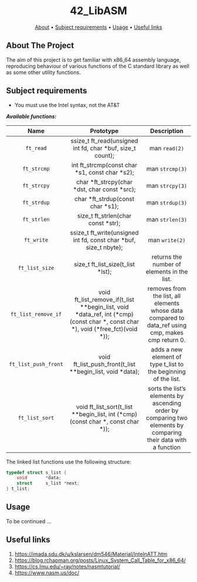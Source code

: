 <div align="center">

# 42_LibASM

[About](#about-the-project) •
[Subject requirements](#subject-requirements) •
[Usage](#usage) •
[Useful links](#useful-links)

</div>

## About The Project
The aim of this project is to get familiar with x86_64 assembly language, reproducing behaviour of various functions of the C standard library as well as some other utility functions.

## Subject requirements
* You must use the Intel syntax, not the AT&T

***Available functions:***

|         Name         |                                                           Prototype                                                            |                                                  Description                                                   |
|:--------------------:|:------------------------------------------------------------------------------------------------------------------------------:|:--------------------------------------------------------------------------------------------------------------:|
|      `ft_read`       |                                   ssize_t ft_read(unsigned int fd, char *buf, size_t count);                                   |                                                 man `read(2)`                                                  |
|     `ft_strcmp`      |                                         int ft_strcmp(const char *s1, const char *s2);                                         |                                                man `strcmp(3)`                                                 |
|     `ft_strcpy`      |                                          char *ft_strcpy(char *dst, char const *src);                                          |                                                man `strcpy(3)`                                                 |
|     `ft_strdup`      |                                                char *ft_strdup(const char *s1);                                                |                                                man `strdup(3)`                                                 |
|     `ft_strlen`      |                                               size_t ft_strlen(char const *str);                                               |                                                man `strlen(3)`                                                 |
|      `ft_write`      |                               ssize_t ft_write(unsigned int fd, const char *buf, size_t nbyte);                                |                                                 man `write(2)`                                                 |
|    `ft_list_size`    |                                               size_t ft_list_size(t_list *lst);                                                |                                  returns the number of elements in the list.                                   |
| `ft_list_remove_if`  | void ft_list_remove_if(t_list **begin_list, void *data_ref, int (*cmp)(const char *, const char *), void (*free_fct)(void *)); |       removes from the list, all elements whose data compared to data_ref using cmp, makes cmp return 0.       |
| `ft_list_push_front` |                                   void ft_list_push_front(t_list **begin_list, void *data);                                    |                        adds a new element of type t_list to the beginning of the list.                         |
|    `ft_list_sort`    |                        void ft_list_sort(t_list **begin_list, int (*cmp)(const char *, const char *));                         | sorts the list’s elements by ascending order by comparing two elements by comparing their data with a function |

The linked list functions use the following structure:
```c
typedef struct s_list {
    void       *data;
    struct     s_list *next;
} t_list;
```

## Usage

To be continued ...

## Useful links
1. https://imada.sdu.dk/u/kslarsen/dm546/Material/IntelnATT.htm
2. https://blog.rchapman.org/posts/Linux_System_Call_Table_for_x86_64/
3. https://cs.lmu.edu/~ray/notes/nasmtutorial/
4. https://www.nasm.us/doc/
